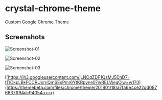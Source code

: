 # crystal-chrome-theme
Custom Google Chrome Theme

## Screenshots
![Screenshot-01](https://i.imgur.com/XhU7hRx.png)

![Screenshot-02](https://i.imgur.com/ud7PL0O.png)

![Screenshot-03](https://i.imgur.com/weBRvSI.png)


![https://lh3.googleusercontent.com/jLNOqZDF1QsMJ5DnD7-tTlCkpLBkFCCRUorriQmSEsPmr6YtKRpyne07wRELWegCiw=w170](https://themebeta.com/files/chrome/theme/201801/18/a7fa6e4ce22dd0876637ff94dc94054a.crx)
